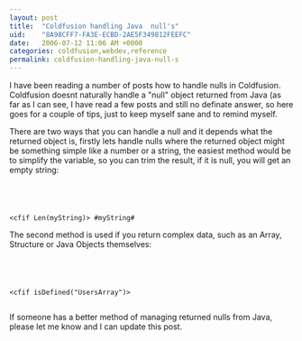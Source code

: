 ```yaml
---
layout: post
title:  "Coldfusion handling Java  null's"
uid:	"8A98CFF7-FA3E-ECBD-2AE5F349812FEEFC"
date:   2006-07-12 11:06 AM +0000
categories: coldfusion,webdev,reference
permalink: coldfusion-handling-java-null-s
---
```

I have been reading a number of posts how to handle nulls in Coldfusion. Coldfusion doesnt naturally handle a "null" object returned from Java (as far as I can see, I have read a few posts and still no definate answer, so here goes for a couple of tips, just to keep myself sane and to remind myself.

There are two ways that you can handle a null and it depends what the returned object is, firstly lets handle nulls where the returned object might be something simple like a number or a string, the easiest method would be to simplify the variable, so you can trim the result, if it is null, you will get an empty string:

<code>
<cfset myString = CreateObject("java", "com.some.Class").init().getName()>

<cfif Len(myString)>
#myString#
</cfif>
</code>

The second method is used if you  return complex data, such as an Array, Structure or Java Objects themselves:

<code>
<cfset UsersArray = CreateObject("java", "com.some.Class").init().getUsers()>

<cfif isDefined("UsersArray")>
<cfdump var="#UsersArray#">
</cfif>
</code>


If someone has a better method of managing returned nulls from Java, please let me know and I can update this post.